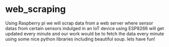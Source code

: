 # web_scraping
Using Raspberry pi we will scrap data from a web server where sensor datas from certain sensors indulged in an IoT device using ESP8266 will get updated every minute and our work would be to fetch the data every minute using some nice python libraries including beautiful soup. lets have fun!
